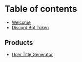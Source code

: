 # Table of contents

* [Welcome](README.md)
* [Discord Bot Token](discord-bot-token.md)

## Products

* [User Title Generator](products/usertitlegenerator.md)


